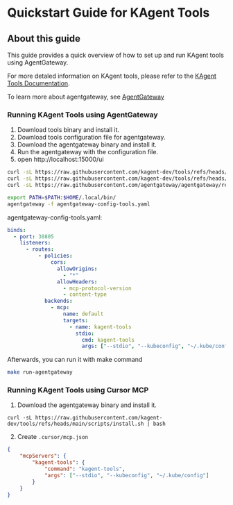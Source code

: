 
# Quickstart Guide for KAgent Tools

## About this guide

This guide provides a quick overview of how to set up and run KAgent tools using AgentGateway.

For more detaled information on KAgent tools, please refer to the [KAgent Tools Documentation](https://kagent.dev/tools).

To learn more about agentgateway, see [AgentGateway](https://agentgateway.dev/docs/about/)

### Running KAgent Tools using AgentGateway

1. Download tools binary and install it.
2. Download tools configuration file for agentgateway.
3. Download the agentgateway binary and install it.
4. Run the agentgateway with the configuration file.
5. open http://localhost:15000/ui

```bash
curl -sL https://raw.githubusercontent.com/kagent-dev/tools/refs/heads/main/scripts/install.sh | bash
curl -sL https://raw.githubusercontent.com/kagent-dev/tools/refs/heads/main/scripts/agentgateway-config-tools.yaml
curl -sL https://raw.githubusercontent.com/agentgateway/agentgateway/refs/heads/main/common/scripts/get-agentproxy | bash

export PATH=$PATH:$HOME/.local/bin/
agentgateway -f agentgateway-config-tools.yaml
```

agentgateway-config-tools.yaml:
```yaml
binds:
  - port: 30805
    listeners:
      - routes:
          - policies:
              cors:
                allowOrigins:
                  - "*"
                allowHeaders:
                  - mcp-protocol-version
                  - content-type
            backends:
              - mcp:
                  name: default
                  targets:
                    - name: kagent-tools
                      stdio:
                        cmd: kagent-tools
                        args: ["--stdio", "--kubeconfig", "~/.kube/config"]
```
Afterwards, you can run it with make command 
```bash
make run-agentgateway
```

### Running KAgent Tools using Cursor MCP


1. Download the agentgateway binary and install it.
```
curl -sL https://raw.githubusercontent.com/kagent-dev/tools/refs/heads/main/scripts/install.sh | bash
```

2. Create `.cursor/mcp.json` 

```json
{
    "mcpServers": {
        "kagent-tools": {
            "command": "kagent-tools",
            "args": ["--stdio", "--kubeconfig", "~/.kube/config"]
        }
    }
}
```



